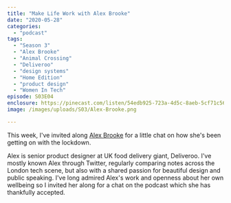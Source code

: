 ```yaml
---
title: "Make Life Work with Alex Brooke"
date: "2020-05-28"
categories: 
  - "podcast"
tags: 
  - "Season 3"
  - "Alex Brooke"
  - "Animal Crossing"
  - "Deliveroo"
  - "design systems"
  - "Home Edition"
  - "product design"
  - "Women In Tech"
episode: S03E04
enclosure: https://pinecast.com/listen/54edb925-723a-4d5c-8aeb-5cf71c563123.m4a
image: /images/uploads/S03/Alex-Brooke.png

---
```


This week, I've invited along [Alex Brooke](https://alexy.me) for a little chat on how she's been getting on with the lockdown.

Alex is senior product designer at UK food delivery giant, Deliveroo. I've mostly known Alex through Twitter, regularly comparing notes across the London tech scene, but also with a shared passion for beautiful design and public speaking. I've long admired Alex's work and openness about her own wellbeing so I invited her along for a chat on the podcast which she has thankfully accepted.
